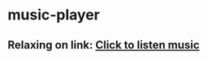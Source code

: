 # music-player

## Relaxing on link: [Click to listen music](https://thinhnpptit.github.io/music-player)
